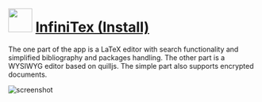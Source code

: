﻿# <img src="https://cdn.jsdelivr.net/gh/chtof/chocolatey-packages/automatic/infinitex.install/infinitex.install.png" width="48" height="48"/> [InfiniTex (Install)](https://chocolatey.org/packages/infinitex.install)

The one part of the app is a LaTeX editor with search functionality and simplified bibliography and packages handling. The other part is a WYSIWYG editor based on quilljs. The simple part also supports encrypted documents.

![screenshot](https://cdn.jsdelivr.net/gh/chtof/chocolatey-packages/automatic/infinitex.install/screenshot.gif)